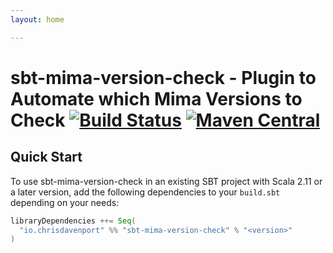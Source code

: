 ```yaml
---
layout: home

---
```


# sbt-mima-version-check - Plugin to Automate which Mima Versions to Check [![Build Status](https://travis-ci.com/ChristopherDavenport/sbt-mima-version-check.svg?branch=master)](https://travis-ci.com/ChristopherDavenport/sbt-mima-version-check) [![Maven Central](https://maven-badges.herokuapp.com/maven-central/io.chrisdavenport/sbt-mima-version-check_2.12/badge.svg)](https://maven-badges.herokuapp.com/maven-central/io.chrisdavenport/sbt-mima-version-check_2.12)

## Quick Start

To use sbt-mima-version-check in an existing SBT project with Scala 2.11 or a later version, add the following dependencies to your
`build.sbt` depending on your needs:

```scala
libraryDependencies ++= Seq(
  "io.chrisdavenport" %% "sbt-mima-version-check" % "<version>"
)
```